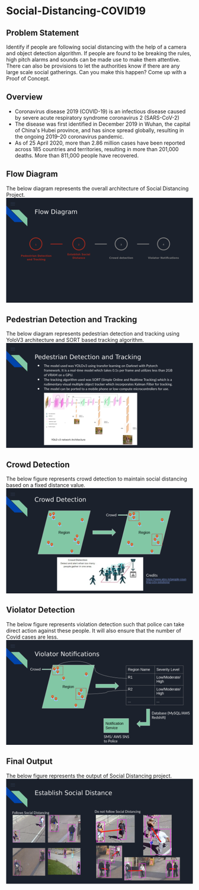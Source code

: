 # Social-Distancing-COVID19

## Problem Statement
Identify if people are following social distancing with the help of a camera and object detection algorithm. If people are found to be breaking the rules, high pitch alarms and sounds can be made use to make them attentive. There can also be provisions to let the authorities know if there are any large scale social gatherings. Can you make this happen? Come up with a Proof of Concept.

## Overview
- Coronavirus disease 2019 (COVID-19) is an infectious disease caused by severe acute respiratory syndrome coronavirus 2 (SARS-CoV-2)
- The disease was first identified in December 2019 in Wuhan, the capital of China's Hubei province, and has since spread globally, resulting in the ongoing 2019–20 coronavirus pandemic.
- As of 25 April 2020, more than 2.86 million cases have been reported across 185 countries and territories, resulting in more than 201,000 deaths. More than 811,000 people have recovered.

## Flow Diagram
The below diagram represents the overall architecture of Social Distancing Project.
![](./images/flow.png)

## Pedestrian Detection and Tracking
The below diagram represents pedestrian detection and tracking using YoloV3 architecture and SORT based tracking algorithm.
![](./images/object_detection_tracking.png)

## Crowd Detection
The below figure represents crowd detection to maintain social distancing based on a fixed distance value.
![](./images/crowd.png)

## Violator Detection
The below figure represents violation detection such that police can take direct action against these people. It will also ensure that the number of Covid cases are less.
![](./images/violator.png)

## Final Output
The below figure represents the output of Social Distancing project.
![](./images/social_distance.png)
